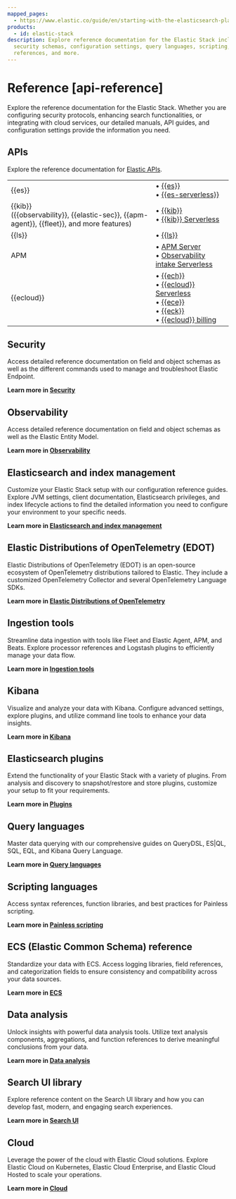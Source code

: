 ```yaml
---
mapped_pages:
  - https://www.elastic.co/guide/en/starting-with-the-elasticsearch-platform-and-its-solutions/current/api-reference.html
products:
  - id: elastic-stack
description: Explore reference documentation for the Elastic Stack including APIs,
  security schemas, configuration settings, query languages, scripting, ECS field
  references, and more.
---
```


# Reference [api-reference]

Explore the reference documentation for the Elastic Stack. Whether you are configuring security protocols, enhancing search functionalities, or integrating with cloud services, our detailed manuals, API guides, and configuration settings provide the information you need.

## APIs
Explore the reference documentation for [Elastic APIs]({{apis}}).

|     |     |
| --- | --- |
| {{es}} | • [{{es}}]({{es-apis}})<br>• [{{es-serverless}}]({{es-serverless-apis}})<br> |
| {{kib}}<br>({{observability}}, {{elastic-sec}}, {{apm-agent}}, {{fleet}}, and more features) | • [{{kib}}]({{kib-apis}})<br>• [{{kib}} Serverless]({{kib-serverless-apis}})<br> |
| {{ls}} | • [{{ls}}]({{ls-apis}})<br> |
| APM | • [APM Server](/solutions/observability/apm/apm-server/api.md)<br>• [Observability intake Serverless]({{intake-apis}})<br> |
| {{ecloud}} | • [{{ech}}]({{cloud-apis}})<br>• [{{ecloud}} Serverless]({{cloud-serverless-apis}})<br>• [{{ece}}]({{ece-apis}})<br>• [{{eck}}](cloud-on-k8s://reference/api-docs.md)<br>• [{{ecloud}} billing]({{cloud-billing-apis}})<br> |

## Security

Access detailed reference documentation on field and object schemas as well as the different commands used to manage and troubleshoot Elastic Endpoint.

**Learn more in [Security](security/index.md)**

## Observability

Access detailed reference documentation on field and object schemas as well as the Elastic Entity Model.

**Learn more in [Observability](observability/index.md)**

## Elasticsearch and index management

Customize your Elastic Stack setup with our configuration reference guides. Explore JVM settings, client documentation, Elasticsearch privileges, and index lifecycle actions to find the detailed information you need to configure your environment to your specific needs.

**Learn more in [Elasticsearch and index management](elasticsearch://reference/elasticsearch/index.md)**

## Elastic Distributions of OpenTelemetry (EDOT)

Elastic Distributions of OpenTelemetry (EDOT) is an open-source ecosystem of OpenTelemetry distributions tailored to Elastic. They include a customized OpenTelemetry Collector and several OpenTelemetry Language SDKs.

**Learn more in [Elastic Distributions of OpenTelemetry](opentelemetry://reference/index.md)**

## Ingestion tools

Streamline data ingestion with tools like Fleet and Elastic Agent, APM, and Beats. Explore processor references and Logstash plugins to efficiently manage your data flow.

**Learn more in [Ingestion tools](ingestion-tools/index.md)**

## Kibana

Visualize and analyze your data with Kibana. Configure advanced settings, explore plugins, and utilize command line tools to enhance your data insights.

**Learn more in [Kibana](kibana://reference/index.md)**

## Elasticsearch plugins

Extend the functionality of your Elastic Stack with a variety of plugins. From analysis and discovery to snapshot/restore and store plugins, customize your setup to fit your requirements.

**Learn more in [Plugins](elasticsearch://reference/elasticsearch-plugins/index.md)**

## Query languages

Master data querying with our comprehensive guides on QueryDSL, ES|QL, SQL, EQL, and Kibana Query Language.

**Learn more in [Query languages](elasticsearch://reference/query-languages/index.md)**

## Scripting languages

Access syntax references, function libraries, and best practices for Painless scripting.

**Learn more in [Painless scripting](elasticsearch://reference/scripting-languages/painless/painless.md)**

## ECS (Elastic Common Schema) reference

Standardize your data with ECS. Access logging libraries, field references, and categorization fields to ensure consistency and compatibility across your data sources.

**Learn more in [ECS](ecs://reference/index.md)**

## Data analysis

Unlock insights with powerful data analysis tools. Utilize text analysis components, aggregations, and function references to derive meaningful conclusions from your data.

**Learn more in [Data analysis](machine-learning/index.md)**

## Search UI library

Explore reference content on the Search UI library and how you can develop fast, modern, and engaging search experiences.

**Learn more in [Search UI](search-ui://reference/index.md)**

## Cloud

Leverage the power of the cloud with Elastic Cloud solutions. Explore Elastic Cloud on Kubernetes, Elastic Cloud Enterprise, and Elastic Cloud Hosted to scale your operations.

**Learn more in [Cloud](cloud://reference/index.md)**



